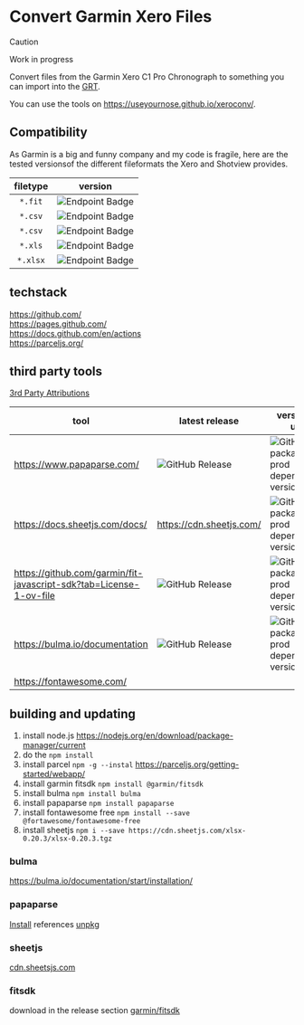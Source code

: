 # Convert Garmin Xero Files

> [!CAUTION]
> Work in progress

Convert files from the Garmin Xero C1 Pro Chronograph to something you can import into the [GRT](https://www.grtools.de/).

You can use the tools on https://useyournose.github.io/xeroconv/.

## Compatibility

As Garmin is a big and funny company and my code is fragile, here are the tested versionsof the different fileformats the Xero and Shotview provides.

| filetype | version |
| :---: | :---: |
| `*.fit` | ![Endpoint Badge](https://img.shields.io/endpoint?url=https%3A%2F%2Fraw.githubusercontent.com%2Fuseyournose%2Fxeroconv%2Fmain%2Fversion_xero.json) |
| `*.csv` | ![Endpoint Badge](https://img.shields.io/endpoint?url=https%3A%2F%2Fraw.githubusercontent.com%2Fuseyournose%2Fxeroconv%2Fmain%2Fversion_shotview_a.json)|
| `*.csv` | ![Endpoint Badge](https://img.shields.io/endpoint?url=https%3A%2F%2Fraw.githubusercontent.com%2Fuseyournose%2Fxeroconv%2Fmain%2Fversion_shotview_i.json)| |
| `*.xls` | ![Endpoint Badge](https://img.shields.io/endpoint?url=https%3A%2F%2Fraw.githubusercontent.com%2Fuseyournose%2Fxeroconv%2Fmain%2Fversion_shotview_a.json)| |
| `*.xlsx` | ![Endpoint Badge](https://img.shields.io/endpoint?url=https%3A%2F%2Fraw.githubusercontent.com%2Fuseyournose%2Fxeroconv%2Fmain%2Fversion_shotview_i.json)| |


## techstack

https://github.com/  
https://pages.github.com/  
https://docs.github.com/en/actions  
https://parceljs.org/

## third party tools

[3rd Party Attributions](third-party-attributions.txt)

| tool | latest release | version in use |
| --- | --- | --- |
| https://www.papaparse.com/ | ![GitHub Release](https://img.shields.io/github/v/release/mholt/papaparse?sort=date) | ![GitHub package.json prod dependency version](https://img.shields.io/github/package-json/dependency-version/useyournose/xeroconv/papaparse) |
| https://docs.sheetjs.com/docs/  | https://cdn.sheetjs.com/ | ![GitHub package.json prod dependency version](https://img.shields.io/github/package-json/dependency-version/useyournose/xeroconv/xlsx) |
| https://github.com/garmin/fit-javascript-sdk?tab=License-1-ov-file  | ![GitHub Release](https://img.shields.io/github/v/release/garmin/fit-javascript-sdk?sort=date) | ![GitHub package.json prod dependency version](https://img.shields.io/github/package-json/dependency-version/useyournose/xeroconv/%40garmin%2Ffitsdk) |
| https://bulma.io/documentation  | ![GitHub Release](https://img.shields.io/github/v/release/jgthms/bulma?sort=date) | ![GitHub package.json prod dependency version](https://img.shields.io/github/package-json/dependency-version/useyournose/xeroconv/bulma) |
| https://fontawesome.com/ |  |  |

## building and updating

1. install node.js https://nodejs.org/en/download/package-manager/current
1. do the `npm install`
  1. install parcel `npm -g --instal` https://parceljs.org/getting-started/webapp/
  1. install garmin fitsdk `npm install @garmin/fitsdk`
  1. install bulma `npm install bulma`
  1. install papaparse `npm install papaparse`
  1. install fontawesome free `npm install --save @fortawesome/fontawesome-free`
  1. install sheetjs `npm i --save https://cdn.sheetjs.com/xlsx-0.20.3/xlsx-0.20.3.tgz`

### bulma

https://bulma.io/documentation/start/installation/ 

### papaparse

[Install](https://github.com/mholt/PapaParse?tab=readme-ov-file#install) references [unpkg](https://unpkg.com/papaparse@latest/papaparse.min.js)

### sheetjs

[cdn.sheetsjs.com](https://cdn.sheetjs.com/)

### fitsdk

download in the release section [garmin/fitsdk](https://github.com/garmin/fit-javascript-sdk)

